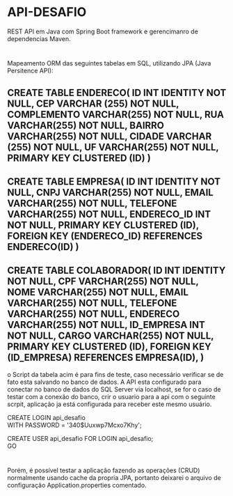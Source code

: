 # API-DESAFIO
REST API em Java com Spring Boot framework e gerencimanro de dependencias Maven. 
# 

Mapeamento ORM das seguintes tabelas em SQL, utilizando JPA (Java Persitence API):

CREATE TABLE ENDERECO(
ID INT IDENTITY NOT NULL,
CEP VARCHAR (255) NOT NULL,
COMPLEMENTO VARCHAR(255) NOT NULL,
RUA VARCHAR(255) NOT NULL,
BAIRRO VARCHAR(255) NOT NULL, 
CIDADE VARCHAR (255) NOT NULL,
UF VARCHAR(255) NOT NULL,
PRIMARY KEY CLUSTERED (ID)
)
----------------------------------- 

CREATE TABLE EMPRESA(
	ID INT IDENTITY NOT NULL,
	CNPJ VARCHAR(255)  NOT NULL,
	EMAIL VARCHAR(255)  NOT NULL,
	TELEFONE VARCHAR(255)  NOT NULL,
	ENDERECO_ID INT  NOT NULL,
	PRIMARY KEY CLUSTERED (ID),
	FOREIGN KEY (ENDERECO_ID) REFERENCES ENDERECO(ID)
)
----------------------------------- 

CREATE TABLE COLABORADOR(
	ID INT IDENTITY NOT NULL,
	CPF VARCHAR(255)  NOT NULL,
	NOME VARCHAR(255)  NOT NULL,
	EMAIL VARCHAR(255)  NOT NULL,
	TELEFONE VARCHAR(255)  NOT NULL,
	ENDERECO VARCHAR(255)  NOT NULL,
	ID_EMPRESA INT NOT NULL,
	CARGO VARCHAR(255) NOT NULL,
	PRIMARY KEY CLUSTERED (ID),
	FOREIGN KEY (ID_EMPRESA) REFERENCES EMPRESA(ID),
)
----------------------------------- 

o Script da tabela acim é para fins de teste, caso necessário verificar se de fato esta salvando no banco de dados. 
A API esta configurado para conectar no banco de dados do SQL Server via localhost, se for o caso de testar com a conexão do banco, crir o usuario  para a api com o seguinte scrpit, aplicação ja está configurada para receber este mesmo usuário.  

CREATE LOGIN api_desafio   
    WITH PASSWORD = '340$Uuxwp7Mcxo7Khy';  

CREATE USER api_desafio FOR LOGIN api_desafio;  
GO

#

Porém, é possível testar a aplicação fazendo as operações (CRUD) normalmente usando cache da propria JPA, portanto deixarei o arquivo de configuração Application.properties comentado.
